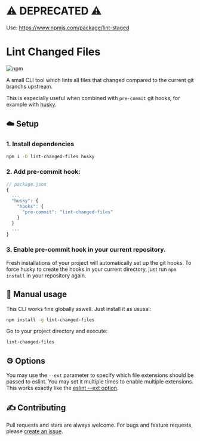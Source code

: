 # ⚠️ DEPRECATED ⚠️

Use: https://www.npmjs.com/package/lint-staged

# Lint Changed Files

![npm](https://img.shields.io/npm/v/lint-changed-files.svg)

A small CLI tool which lints all files that changed compared to the current git branchs upstream.

This is especially useful when combined with `pre-commit` git hooks, for example with [husky](https://github.com/typicode/husky).

## ☁️ Setup

### 1. Install dependencies

```sh
npm i -D lint-changed-files husky
```

### 2. Add pre-commit hook:

```js
// package.json
{
  ...
  "husky": {
    "hooks": {
      "pre-commit": "lint-changed-files"
    }
  }
  ...
}
```

### 3. Enable pre-commit hook in your current repository.

Fresh installations of your project will automatically set up the git hooks. To force husky to create the hooks in your current directory, just run `npm install` in your repository again.

## 🤚 Manual usage

This CLI works fine globally aswell. Just install it as ususal:

```sh
npm install -g lint-changed-files
```

Go to your project directory and execute:

```sh
lint-changed-files
```

## ⚙️ Options

You may use the `--ext` parameter to specify which file extensions should be passed to eslint. You may set it multiple times to enable multiple extensions. This works exactly like the [eslint --ext option](https://eslint.org/docs/user-guide/command-line-interface#--ext).

## ✍️ Contributing

Pull requests and stars are always welcome. For bugs and feature requests, please [create an issue](https://github.com/axe312ger/lint-changed-files/issues).

